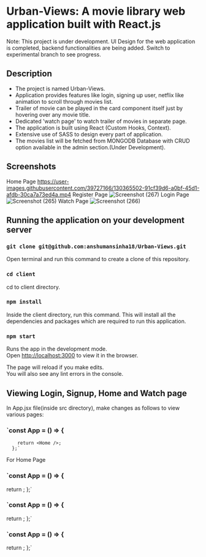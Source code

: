 # Urban-Views: A movie library web application built with React.js

Note: This project is under development. UI Design for the web application is completed, backend functionalities are being added.
Switch to experimental branch to see progress.

## Description

* The project is named Urban-Views.
* Application provides features like login, signing up user, netflix like animation to scroll through movies list.
* Trailer of movie can be played in the card component itself just by hovering over any movie title.
* Dedicated 'watch page' to watch trailer of movies in separate page.
* The application is built using React (Custom Hooks, Context).
* Extensive use of SASS to design every part of application.
* The movies list will be fetched from MONGODB Database with CRUD option available in the admin section.(Under Development).


## Screenshots

Home Page
https://user-images.githubusercontent.com/39727166/130365502-91cf39d6-a0bf-45d1-afdb-30ca7a73ed4a.mp4
Register Page
![Screenshot (267)](https://user-images.githubusercontent.com/39727166/130365552-808f191d-62fd-476e-b1e2-044aeec92488.png)
Login Page
![Screenshot (265)](https://user-images.githubusercontent.com/39727166/130365555-d532a78a-a25a-429c-aad2-ee2f001f78d1.png)
Watch Page
![Screenshot (266)](https://user-images.githubusercontent.com/39727166/130365559-606900fb-3bee-4875-8736-a47ac7569593.png)



## Running the application on your development server


### `git clone git@github.com:anshumansinha18/Urban-Views.git`
Open terminal and run this command to create a clone of this repository.


### `cd client`

cd to client directory.

### `npm install`

Inside the client directory, run this command.
This will install all the dependencies and packages which are required to run this application.

### `npm start`

Runs the app in the development mode.\
Open [http://localhost:3000](http://localhost:3000) to view it in the browser.

The page will reload if you make edits.\
You will also see any lint errors in the console.

## Viewing Login, Signup, Home and Watch page

In App.jsx file(inside src directory), make changes as follows to view various pages:

### `const App = () => {
        return <Home />;
      };`
For Home Page

### `const App = () => {
  return <Login />;
};`

### `const App = () => {
  return <Register />;
};` 

### `const App = () => {
  return <Watches />;
};`

